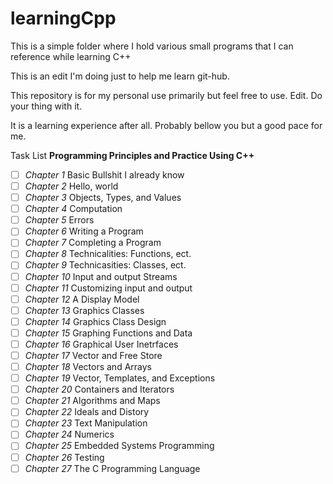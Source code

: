 # learningCpp

This is a simple folder where I hold various small programs that I can reference while learning C++

This is an edit I'm doing just to help me learn git-hub.

This repository is for my personal use primarily but feel free to use. Edit. Do your thing with it. 

It is a learning experience after all. Probably bellow you but a good pace for me.

Task List **Programming Principles and Practice Using C++**

- [ ] *Chapter 1* Basic Bullshit I already know
- [ ] *Chapter 2* Hello, world
- [ ] *Chapter 3* Objects, Types, and Values
- [ ] *Chapter 4* Computation
- [ ] *Chapter 5* Errors
- [ ] *Chapter 6* Writing a Program
- [ ] *Chapter 7* Completing a Program
- [ ] *Chapter 8* Technicalities: Functions, ect.
- [ ] *Chapter 9* Technicasities: Classes, ect.
- [ ] *Chapter 10* Input and output Streams
- [ ] *Chapter 11* Customizing input and output
- [ ] *Chapter 12* A Display Model
- [ ] *Chapter 13* Graphics Classes
- [ ] *Chapter 14* Graphics Class Design
- [ ] *Chapter 15* Graphing Functions and Data
- [ ] *Chapter 16* Graphical User Inetrfaces
- [ ] *Chapter 17* Vector and Free Store
- [ ] *Chapter 18* Vectors and Arrays
- [ ] *Chapter 19* Vector, Templates, and Exceptions
- [ ] *Chapter 20* Containers and Iterators
- [ ] *Chapter 21* Algorithms and Maps
- [ ] *Chapter 22* Ideals and Distory
- [ ] *Chapter 23* Text Manipulation
- [ ] *Chapter 24* Numerics
- [ ] *Chapter 25* Embedded Systems Programming
- [ ] *Chapter 26* Testing
- [ ] *Chapter 27* The C Programming Language
